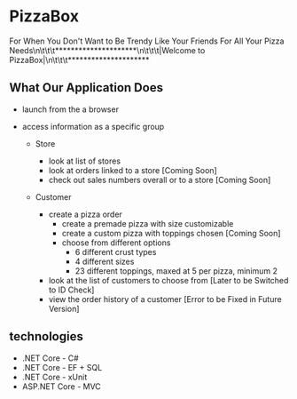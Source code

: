 # PizzaBox

For When You Don't Want to Be Trendy Like Your Friends For All Your Pizza Needs\n\t\t\t*********************\n\t\t\t|Welcome to PizzaBox|\n\t\t\t*********************

## What Our Application Does

- launch from the a browser
- access information as a specific group

    + Store
        - look at list of stores
        - look at orders linked to a store [Coming Soon]
        - check out sales numbers overall or to a store [Coming Soon]
    
    + Customer
        - create a pizza order
            + create a premade pizza with size customizable
            + create a custom pizza with toppings chosen [Coming Soon]
            + choose from different options
                - 6 different crust types
                - 4 different sizes
                - 23 different toppings, maxed at 5 per pizza, minimum 2
        - look at the list of customers to choose from [Later to be Switched to ID Check]
        - view the order history of a customer [Error to be Fixed in Future Version]

## technologies
- .NET Core - C#
- .NET Core - EF + SQL
- .NET Core - xUnit
- ASP.NET Core - MVC